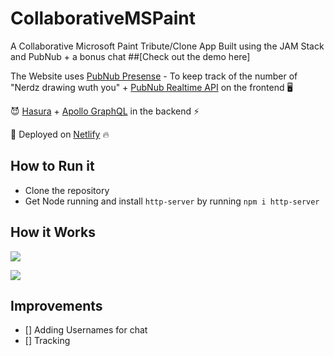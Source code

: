 # CollaborativeMSPaint
A Collaborative Microsoft Paint Tribute/Clone App Built using the JAM Stack and PubNub + a bonus chat
##[Check out the demo here]

The Website uses
[PubNub Presense]() - To keep track of the number of "Nerdz drawing wuth you" + [PubNub Realtime API](https://www.chartjs.org/) on the frontend 🖥️

😈 [Hasura](https://hasura.io/) + [Apollo GraphQL](https://www.apollographql.com/) in the backend ⚡

🚀 Deployed on [Netlify](https://www.netlify.com/) 🔥

## How to Run it 

- Clone the repository
- Get Node running and install `http-server` by running `npm i http-server`

## How it Works
![](https://i.imgur.com/pgv06Zi.gif)


![](https://i.imgur.com/kMO6og7.gif)

## Improvements

- [] Adding Usernames for chat
- [] Tracking





  

